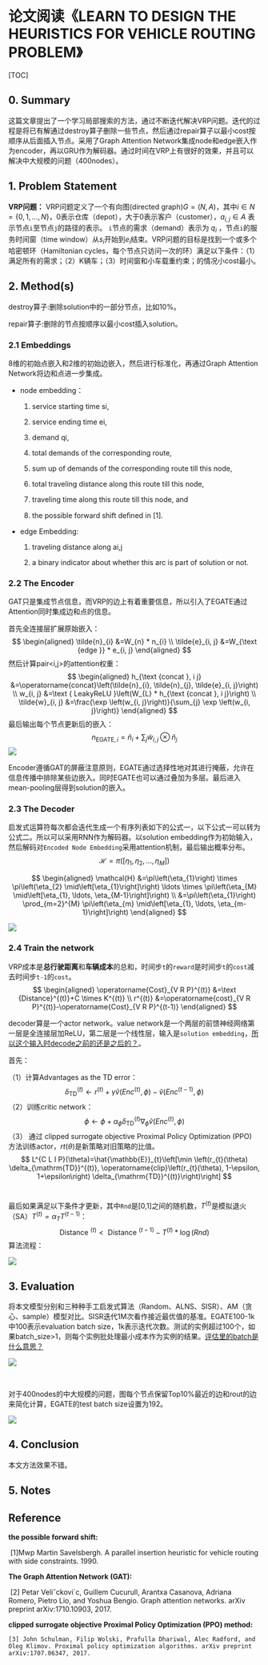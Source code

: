 # 论文阅读《LEARN TO DESIGN THE HEURISTICS FOR VEHICLE ROUTING PROBLEM》

[TOC]

## 0. Summary

这篇文章提出了一个学习局部搜索的方法，通过不断迭代解决VRP问题。迭代的过程是将已有解通过destroy算子删除一些节点，然后通过repair算子以最小cost按顺序从后面插入节点。采用了Graph Attention Network集成node和edge嵌入作为encoder，再以GRU作为解码器。通过时间在VRP上有很好的效果，并且可以解决中大规模的问题（400nodes）。



## 1. Problem Statement

**VRP问题：** VRP问题定义了一个有向图(directed graph)$G=(N,A)$，其中$i\in N=\{0,1,...,N\}$，0表示仓库（depot），大于0表示客户（customer），$a_{i,j}\in A$ 表示节点`i`至节点`j`的路径的表示。 `i`节点的需求（demand）表示为 $q_i$ ，节点`i`的服务时间窗（time window）从$s_i$开始到$e_i$结束。VRP问题的目标是找到一个或多个哈密顿环（Hamiltonian cycles，每个节点只访问一次的环）满足以下条件：（1）满足所有的需求；（2）K辆车；（3）时间窗和小车载重约束；的情况小cost最小。



## 2. Method(s)



destroy算子:删除solution中的一部分节点，比如10%。

repair算子:删除的节点按顺序以最小cost插入solution。



### 2.1 Embeddings

8维的初始点嵌入和2维的初始边嵌入，然后进行标准化，再通过Graph Attention Network将边和点进一步集成。	

* node embedding：

  1) service starting time si, 

  2) service ending time ei, 

  3) demand qi, 

  4) total demands of the corresponding route, 

  5) sum up of demands of the corresponding route till this node, 

  6) total traveling distance along this route till this node, 

  7) traveling time along this route till this node, and 

  8) the possible forward shift deﬁned in [1]. 

* edge Embedding:

  1) traveling distance along ai,j  

  2) a binary indicator about whether this arc is part of solution or not. 



### 2.2 The Encoder

GAT只是集成节点信息，而VRP的边上有着重要信息，所以引入了EGATE通过Attention同时集成边和点的信息。

首先全连接层扩展原始嵌入：
$$
\begin{aligned}
\tilde{n}_{i} &=W_{n} * n_{i} \\
\tilde{e}_{i, j} &=W_{\text {edge }} * e_{i, j}
\end{aligned}
$$
然后计算pair<i,j>的attention权重：
$$
\begin{aligned}
h_{\text {concat }, i j} &=\operatorname{concat}\left(\tilde{n}_{i}, \tilde{n}_{j}, \tilde{e}_{i, j}\right) \\
w_{i, j} &=\text { LeakyReLU }\left(W_{L} * h_{\text {concat }, i j}\right) \\
\tilde{w}_{i, j} &=\frac{\exp \left(w_{i, j}\right)}{\sum_{j} \exp \left(w_{i, j}\right)}
\end{aligned}
$$
最后输出每个节点更新后的嵌入：
$$
n_{\mathrm{EGATE}, i}=\tilde{n}_{i}+\sum_{j} \tilde{w}_{i, j} \otimes \tilde{n}_{j}
$$
![](https://cdn.mathpix.com/snip/images/rtLaIniINH8B_u9WeltpQKCaIk9_BS0etCahnxKW-fY.original.fullsize.png)



Encoder遵循GAT的屏蔽注意原则，EGATE通过选择性地对其进行掩蔽，允许在信息传播中排除某些边嵌入。同时EGATE也可以通过叠加为多层。最后进入mean-pooling层得到solution的嵌入。



### 2.3 The Decoder

启发式运算符每次都会迭代生成一个有序列表如下的公式一，以下公式一可以转为公式二。所以可以采用RNN作为解码器。以solution embedding作为初始输入，然后解码对`Encoded Node Embedding`采用attention机制，最后输出概率分布。
$$
\mathcal{H}=\pi\left(\left[\eta_{1}, \eta_{2}, \ldots, \eta_{M}\right]\right)
$$

$$
\begin{aligned}
\mathcal{H} &=\pi\left(\eta_{1}\right) \times \pi\left(\eta_{2} \mid\left[\eta_{1}\right]\right) \ldots \times \pi\left(\eta_{M} \mid\left[\eta_{1}, \ldots, \eta_{M-1}\right]\right) \\
&=\pi\left(\eta_{1}\right) \prod_{m=2}^{M} \pi\left(\eta_{m} \mid\left[\eta_{1}, \ldots, \eta_{m-1}\right]\right)
\end{aligned}
$$

![](https://cdn.mathpix.com/snip/images/MP80_0WTZVZuAYpLf_ESZGkJXpt4fNc0w-iL4-nWBhk.original.fullsize.png)

### 2.4 Train the network

VRP成本是**总行驶距离**和**车辆成本**的总和，时间步`t`的`reward`是时间步`t`的`cost`减去时间步`t-1`的`cost`。
$$
\begin{aligned}
\operatorname{Cost}_{V R P}^{(t)} &=\text {Distance}^{(t)}+C \times K^{(t)} \\
r^{(t)} &=\operatorname{cost}_{V R P}^{(t)}-\operatorname{Cost}_{V R P}^{(t-1)}
\end{aligned}
$$


decoder算是一个actor network。value network是一个两层的前馈神经网络第一层是全连接层加ReLU，第二层是一个线性层，输入是`solution embedding`，<u>所以这个输入时decode之前的还是之后的？</u>。



首先：

（1）计算Advantages as the TD error：
$$
\delta_{\mathrm{TD}}^{(t)} \leftarrow r^{(t)}+\gamma \hat{v}\left(E n c^{(t)}, \phi\right)-\hat{v}\left(E n c^{(t-1)}, \phi\right)
$$
（2）训练critic network：
$$
\phi \leftarrow \phi+\alpha_{\phi} \delta_{\mathrm{TD}}^{(t)} \nabla_{\phi} \hat{v}\left(E n c^{(t)}, \phi\right)
$$
（3） 通过 clipped surrogate objective Proximal Policy Optimization (PPO) 方法训练actor，$rt(\theta)$是新策略对旧策略的比值。
$$
L^{C L I P}(\theta)=\hat{\mathbb{E}}_{t}\left[\min \left(r_{t}(\theta) \delta_{\mathrm{TD}}^{(t)}, \operatorname{clip}\left(r_{t}(\theta), 1-\epsilon, 1+\epsilon\right) \delta_{\mathrm{TD}}^{(t)}\right)\right]
$$
​	

最后如果满足以下条件才更新，其中`Rnd`是[0,1]之间的随机数，$T^{(t)}$是模拟退火（SA）$T^{(t)}=\alpha_T T^{(t-1)}$：
$$
\text { Distance }^{(t)}<\text { Distance }^{(t-1)}-T^{(t)} * \log (R n d)
$$
算法流程：

![](https://cdn.mathpix.com/snip/images/Y-wAcb6Mnu4sZvCCcO7bTHxfsxfDiqjcvfCCGgdf3SE.original.fullsize.png)





## 3. Evaluation

将本文模型分别和三种种手工启发式算法（Random、ALNS、SISR）、AM（贪心、sample）模型对比。SISR迭代1M次看作接近最优值的基准。EGATE100-1k中100表示evaluation batch size，1k表示迭代次数。测试的实例超过100个，如果batch_size>1，则每个实例批处理最小成本作为实例的结果。<u>评估里的batch是什么意思？</u>

![](https://cdn.mathpix.com/snip/images/pgQCgHshnD5lz7PlU28WYlnz5ViYr4HXVTqIY9ZRqO8.original.fullsize.png)

​	

对于400nodes的中大规模的问题，图每个节点保留Top10%最近的边和rout的边来简化计算，EGATE的test batch size设置为192。

![](https://cdn.mathpix.com/snip/images/m9kozh_VwqAHuZtBghEUMjq97uah_yUwH_-451Hert4.original.fullsize.png)



## 4. Conclusion

本文方法效果不错。



## 5. Notes



## Reference

**the possible forward shift:**

​	[1]Mwp Martin Savelsbergh. A parallel insertion heuristic for vehicle routing with side constraints. 1990.

**The Graph Attention Network (GAT):**

​	[2] Petar Veliˇckovi´c, Guillem Cucurull, Arantxa Casanova, Adriana Romero, Pietro Lio, and Yoshua Bengio. Graph attention networks. arXiv preprint arXiv:1710.10903, 2017. 

 **clipped surrogate objective Proximal Policy Optimization (PPO) method:**

 	[3] John Schulman, Filip Wolski, Prafulla Dhariwal, Alec Radford, and Oleg Klimov. Proximal policy optimization algorithms. arXiv preprint arXiv:1707.06347, 2017.



